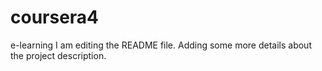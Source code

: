# coursera4
e-learning
I am editing the README file. Adding some more details about the project description.
